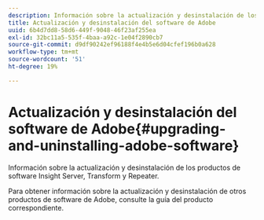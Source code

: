 ```yaml
---
description: Información sobre la actualización y desinstalación de los productos de software Insight Server, Transform y Repeater.
title: Actualización y desinstalación del software de Adobe
uuid: 6b4d7dd8-58d6-449f-9048-46f23af255ea
exl-id: 32bc11a5-535f-4baa-a92c-1e04f2890cb7
source-git-commit: d9df90242ef96188f4e4b5e6d04cfef196b0a628
workflow-type: tm+mt
source-wordcount: '51'
ht-degree: 19%

---
```


# Actualización y desinstalación del software de Adobe{#upgrading-and-uninstalling-adobe-software}

Información sobre la actualización y desinstalación de los productos de software Insight Server, Transform y Repeater.

Para obtener información sobre la actualización y desinstalación de otros productos de software de Adobe, consulte la guía del producto correspondiente.
